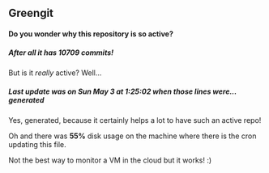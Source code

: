 ## Greengit

#### Do you wonder why this repository is so active?

##### After all it has 10709 commits!

But is it *really* active? Well...

##### Last update was on Sun May 3 at 1:25:02 when those lines were... generated

Yes, generated, because it certainly helps a lot to have such an active repo!

Oh and there was **55%** disk usage on the machine
where there is the cron updating this file.

Not the best way to monitor a VM in the cloud but it works! :)
